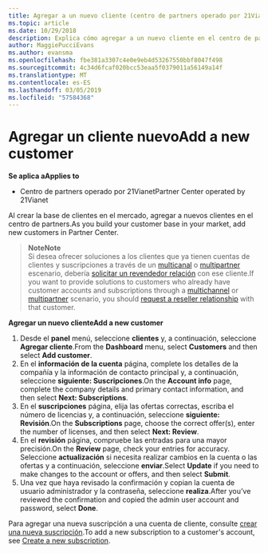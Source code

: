 ```yaml
---
title: Agregar a un nuevo cliente (centro de partners operado por 21Vianet)
ms.topic: article
ms.date: 10/29/2018
description: Explica cómo agregar a un nuevo cliente en el centro de partners operado por 21Vianet.
author: MaggiePucciEvans
ms.author: evansma
ms.openlocfilehash: fbe381a3307c4e0e9eb4d53267550bbf8047f498
ms.sourcegitcommit: 4c34d6fcaf020bcc53eaa5f0379011a56149a14f
ms.translationtype: MT
ms.contentlocale: es-ES
ms.lasthandoff: 03/05/2019
ms.locfileid: "57584368"
---
```

# <a name="add-a-new-customer"></a><span data-ttu-id="4fc64-103">Agregar un cliente nuevo</span><span class="sxs-lookup"><span data-stu-id="4fc64-103">Add a new customer</span></span>

<span data-ttu-id="4fc64-104">**Se aplica a**</span><span class="sxs-lookup"><span data-stu-id="4fc64-104">**Applies to**</span></span>

-   <span data-ttu-id="4fc64-105">Centro de partners operado por 21Vianet</span><span class="sxs-lookup"><span data-stu-id="4fc64-105">Partner Center operated by 21Vianet</span></span>

<span data-ttu-id="4fc64-106">Al crear la base de clientes en el mercado, agregar a nuevos clientes en el centro de partners.</span><span class="sxs-lookup"><span data-stu-id="4fc64-106">As you build your customer base in your market, add new customers in Partner Center.</span></span>

><span data-ttu-id="4fc64-107">**Note**</span><span class="sxs-lookup"><span data-stu-id="4fc64-107">**Note**</span></span><br> <span data-ttu-id="4fc64-108">Si desea ofrecer soluciones a los clientes que ya tienen cuentas de clientes y suscripciones a través de un [multicanal](multichannel.md) o [multipartner](multipartner.md) escenario, debería [solicitar un revendedor relación](request-a-relationship-with-a-customer.md) con ese cliente.</span><span class="sxs-lookup"><span data-stu-id="4fc64-108">If you want to provide solutions to customers who already have customer accounts and subscriptions through a [multichannel](multichannel.md) or [multipartner](multipartner.md) scenario, you should [request a reseller relationship](request-a-relationship-with-a-customer.md) with that customer.</span></span>

<span data-ttu-id="4fc64-109">**Agregar un nuevo cliente**</span><span class="sxs-lookup"><span data-stu-id="4fc64-109">**Add a new customer**</span></span>

1.  <span data-ttu-id="4fc64-110">Desde el **panel** menú, seleccione **clientes** y, a continuación, seleccione **Agregar cliente**.</span><span class="sxs-lookup"><span data-stu-id="4fc64-110">From the **Dashboard** menu, select **Customers** and then select **Add customer**.</span></span>
2.  <span data-ttu-id="4fc64-111">En el **información de la cuenta** página, complete los detalles de la compañía y la información de contacto principal y, a continuación, seleccione **siguiente: Suscripciones**.</span><span class="sxs-lookup"><span data-stu-id="4fc64-111">On the **Account info** page, complete the company details and primary contact information, and then select **Next: Subscriptions**.</span></span>
3.  <span data-ttu-id="4fc64-112">En el **suscripciones** página, elija las ofertas correctas, escriba el número de licencias y, a continuación, seleccione **siguiente: Revisión**.</span><span class="sxs-lookup"><span data-stu-id="4fc64-112">On the **Subscriptions** page, choose the correct offer(s), enter the number of licenses, and then select **Next: Review**.</span></span>
4.  <span data-ttu-id="4fc64-113">En el **revisión** página, compruebe las entradas para una mayor precisión.</span><span class="sxs-lookup"><span data-stu-id="4fc64-113">On the **Review** page, check your entries for accuracy.</span></span> <span data-ttu-id="4fc64-114">Seleccione **actualización** si necesita realizar cambios en la cuenta o las ofertas y a continuación, seleccione **enviar**.</span><span class="sxs-lookup"><span data-stu-id="4fc64-114">Select **Update** if you need to make changes to the account or offers, and then select **Submit**.</span></span>
5.  <span data-ttu-id="4fc64-115">Una vez que haya revisado la confirmación y copian la cuenta de usuario administrador y la contraseña, seleccione **realiza**.</span><span class="sxs-lookup"><span data-stu-id="4fc64-115">After you’ve reviewed the confirmation and copied the admin user account and password, select **Done**.</span></span>

<span data-ttu-id="4fc64-116">Para agregar una nueva suscripción a una cuenta de cliente, consulte [crear una nueva suscripción](create-a-new-subscription.md).</span><span class="sxs-lookup"><span data-stu-id="4fc64-116">To add a new subscription to a customer's account, see [Create a new subscription](create-a-new-subscription.md).</span></span>
